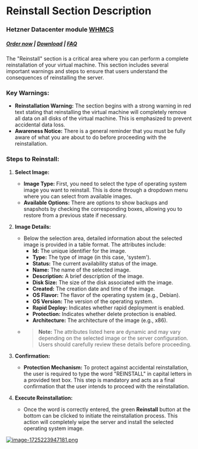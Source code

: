 # Reinstall Section Description

### Hetzner Datacenter module **[WHMCS](https://puqcloud.com/link.php?id=77)**

#####  [Order now](https://puqcloud.com/whmcs-module-hetznerdatacenter.php) | [Download](https://download.puqcloud.com/WHMCS/servers/PUQ_WHMCS-HetznerDatacenter/) | [FAQ](https://faq.puqcloud.com/)

The "Reinstall" section is a critical area where you can perform a complete reinstallation of your virtual machine. This section includes several important warnings and steps to ensure that users understand the consequences of reinstalling the server.

### Key Warnings:

- **Reinstallation Warning:** The section begins with a strong warning in red text stating that reinstalling the virtual machine will completely remove all data on all disks of the virtual machine. This is emphasized to prevent accidental data loss.
- **Awareness Notice:** There is a general reminder that you must be fully aware of what you are about to do before proceeding with the reinstallation.

### Steps to Reinstall:

1. **Select Image:**
    - **Image Type:** First, you need to select the type of operating system image you want to reinstall. This is done through a dropdown menu where you can select from available images.
    - **Available Options:** There are options to show backups and snapshots by checking the corresponding boxes, allowing you to restore from a previous state if necessary.

2. **Image Details:**
    - Below the selection area, detailed information about the selected image is provided in a table format. The attributes include:
        - **Id:** The unique identifier for the image.
        - **Type:** The type of image (in this case, 'system').
        - **Status:** The current availability status of the image.
        - **Name:** The name of the selected image.
        - **Description:** A brief description of the image.
        - **Disk Size:** The size of the disk associated with the image.
        - **Created:** The creation date and time of the image.
        - **OS Flavor:** The flavor of the operating system (e.g., Debian).
        - **OS Version:** The version of the operating system.
        - **Rapid Deploy:** Indicates whether rapid deployment is enabled.
        - **Protection:** Indicates whether delete protection is enabled.
        - **Architecture:** The architecture of the image (e.g., x86).
    - >**Note:** The attributes listed here are dynamic and may vary depending on the selected image or the server configuration. Users should carefully review these details before proceeding.

3. **Confirmation:**    
    - **Protection Mechanism:** To protect against accidental reinstallation, the user is required to type the word "REINSTALL" in capital letters in a provided text box. This step is mandatory and acts as a final confirmation that the user intends to proceed with the reinstallation.
    
4. **Execute Reinstallation:**
    - Once the word is correctly entered, the green **Reinstall** button at the bottom can be clicked to initiate the reinstallation process. This action will completely wipe the server and install the selected operating system image.

[![image-1725223947181.png](https://doc.puq.info/uploads/images/gallery/2024-09/scaled-1680-/image-1725223947181.png)](https://doc.puq.info/uploads/images/gallery/2024-09/image-1725223947181.png)
